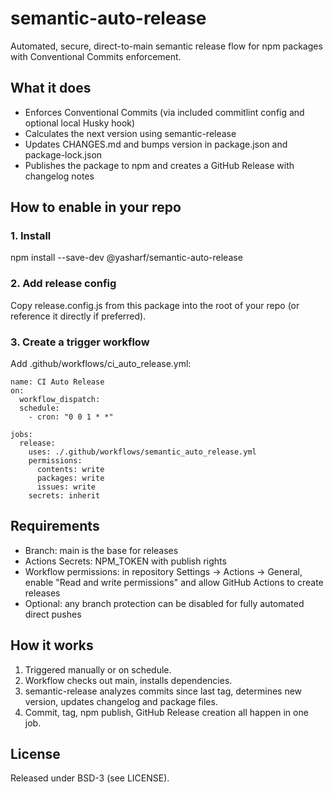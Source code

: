 # semantic-auto-release

Automated, secure, direct-to-main semantic release flow for npm packages with Conventional Commits enforcement.

## What it does

- Enforces Conventional Commits (via included commitlint config and optional local Husky hook)
- Calculates the next version using semantic-release
- Updates CHANGES.md and bumps version in package.json and package-lock.json
- Publishes the package to npm and creates a GitHub Release with changelog notes

## How to enable in your repo

### 1. Install

npm install --save-dev @yasharf/semantic-auto-release

### 2. Add release config

Copy release.config.js from this package into the root of your repo (or reference it directly if preferred).

### 3. Create a trigger workflow

Add .github/workflows/ci_auto_release.yml:

```
name: CI Auto Release
on:
  workflow_dispatch:
  schedule:
    - cron: "0 0 1 * *"

jobs:
  release:
    uses: ./.github/workflows/semantic_auto_release.yml
    permissions:
      contents: write
      packages: write
      issues: write
    secrets: inherit
```

## Requirements

- Branch: main is the base for releases
- Actions Secrets: NPM_TOKEN with publish rights
- Workflow permissions: in repository Settings → Actions → General, enable "Read and write permissions" and allow GitHub Actions to create releases
- Optional: any branch protection can be disabled for fully automated direct pushes

## How it works

1. Triggered manually or on schedule.
2. Workflow checks out main, installs dependencies.
3. semantic-release analyzes commits since last tag, determines new version, updates changelog and package files.
4. Commit, tag, npm publish, GitHub Release creation all happen in one job.

## License

Released under BSD-3 (see LICENSE).
